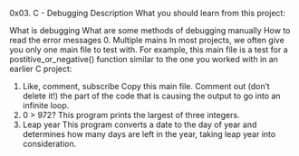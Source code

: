 0x03. C - Debugging
Description
What you should learn from this project:

What is debugging
What are some methods of debugging manually
How to read the error messages
0. Multiple mains
In most projects, we often give you only one main file to test with. For example, this main file is a test for a postitive_or_negative() function similar to the one you worked with in an earlier C project:
1. Like, comment, subscribe
Copy this main file. Comment out (don’t delete it!) the part of the code that is causing the output to go into an infinite loop.
2. 0 > 972?
This program prints the largest of three integers.
3. Leap year
This program converts a date to the day of year and determines how many days are left in the year, taking leap year into consideration.

